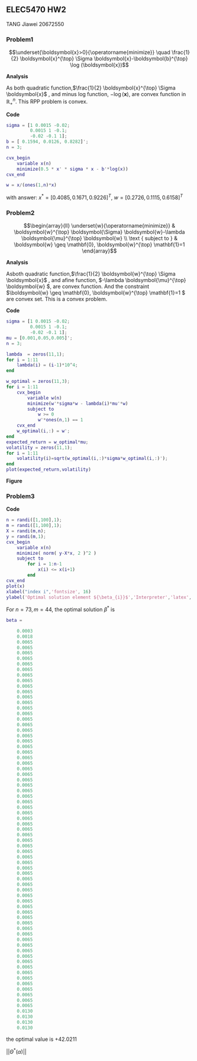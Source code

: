 ## ELEC5470 HW2

TANG Jiawei 20672550

### Problem1

$$\underset{\boldsymbol{x}>0}{\operatorname{minimize}} \quad \frac{1}{2} \boldsymbol{x}^{\top} \Sigma \boldsymbol{x}-\boldsymbol{b}^{\top} \log (\boldsymbol{x})$$

**Analysis**

As both quadratic function,$\frac{1}{2} \boldsymbol{x}^{\top} \Sigma \boldsymbol{x}$ , and minus log function, $-\log (\boldsymbol{x})$, are convex function in $\mathbb{R}^n_+$. This RPP problem is convex.

**Code**

```matlab
sigma = [1 0.0015 -0.02;
         0.0015 1 -0.1;
         -0.02 -0.1 1];
b = [ 0.1594, 0.0126, 0.8282]';
n = 3;

cvx_begin
    variable x(n)
    minimize(0.5 * x' * sigma * x - b'*log(x))
cvx_end

w = x/(ones(1,n)*x)
```

with answer: $x^* =[0.4085, 0.1671, 0.9226]^T$, $w = [0.2726, 0.1115, 0.6158]^T$

### Problem2

$$\begin{array}{ll}
\underset{w}{\operatorname{minimize}} & \boldsymbol{w}^{\top} \boldsymbol{\Sigma} \boldsymbol{w}-\lambda \boldsymbol{\mu}^{\top} \boldsymbol{w} \\
\text { subject to } & \boldsymbol{w} \geq \mathbf{0}, \boldsymbol{w}^{\top} \mathbf{1}=1
\end{array}$$

**Analysis**

Asboth quadratic function,$\frac{1}{2} \boldsymbol{w}^{\top} \Sigma \boldsymbol{x}$ , and afine function, $-\lambda \boldsymbol{\mu}^{\top} \boldsymbol{w} $, are convex function. And the constraint $\boldsymbol{w} \geq \mathbf{0}, \boldsymbol{w}^{\top} \mathbf{1}=1
$ are convex set. This is a convex problem.

**Code**

```matlab
sigma = [1 0.0015 -0.02;
         0.0015 1 -0.1;
         -0.02 -0.1 1];
mu = [0.001,0.05,0.005]';
n = 3;

lambda  = zeros(11,1);
for i = 1:11
    lambda(i) = (i-1)*10^4;
end

w_optimal = zeros(11,3);
for i = 1:11
    cvx_begin
        variable w(n)
        minimize(w'*sigma*w - lambda(i)*mu'*w)
        subject to
            w >= 0
            w'*ones(n,1) == 1
    cvx_end 
    w_optimal(i,:) = w';
end
expected_return = w_optimal*mu;
volatility = zeros(11,1);
for i = 1:11
    volatility(i)=sqrt(w_optimal(i,:)*sigma*w_optimal(i,:)');
end
plot(expected_return,volatility)
```

**Figure**

### Problem3

**Code**

```matlab
n = randi([1,100],1);
m = randi([1,100],1);
X = randi(m,n);
y = randi(m,1);
cvx_begin
    variable x(n)
    minimize( norm( y-X*x, 2 )^2 )
    subject to
        for i = 1:n-1
            x(i) <= x(i+1)
        end
cvx_end
plot(x)
xlabel("index i",'fontsize', 16)
ylabel('Optimal solution element ${\beta_{i}}$','Interpreter','latex','fontsize', 16)
```

For $n=73, m=44$, the optimal solution $\beta^*$ is

```matlab
beta =

    0.0003
    0.0018
    0.0065
    0.0065
    0.0065
    0.0065
    0.0065
    0.0065
    0.0065
    0.0065
    0.0065
    0.0065
    0.0065
    0.0065
    0.0065
    0.0065
    0.0065
    0.0065
    0.0065
    0.0065
    0.0065
    0.0065
    0.0065
    0.0065
    0.0065
    0.0065
    0.0065
    0.0065
    0.0065
    0.0065
    0.0065
    0.0065
    0.0065
    0.0065
    0.0065
    0.0065
    0.0065
    0.0065
    0.0065
    0.0065
    0.0065
    0.0065
    0.0065
    0.0065
    0.0065
    0.0065
    0.0065
    0.0065
    0.0065
    0.0065
    0.0065
    0.0065
    0.0065
    0.0065
    0.0065
    0.0065
    0.0065
    0.0065
    0.0065
    0.0065
    0.0065
    0.0065
    0.0065
    0.0065
    0.0065
    0.0065
    0.0065
    0.0065
    0.0065
    0.0130
    0.0130
    0.0130
    0.0130
```

the optimal value is +42.0211

$||\Theta^*(\alpha)||$
